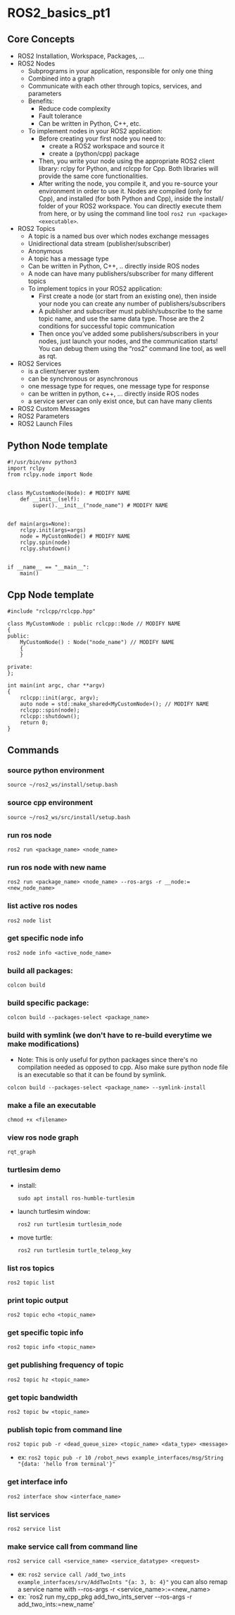 # ROS2_basics_pt1

## Core Concepts
- ROS2 Installation, Workspace, Packages, …
- ROS2 Nodes
    - Subprograms in your application, responsible for only one thing
    - Combined into a graph
    - Communicate with each other through topics, services, and parameters
    - Benefits:
        - Reduce code complexity
        - Fault tolerance
        - Can be written in Python, C++, etc.
    - To implement nodes in your ROS2 application:
        - Before creating your first node you need to: 
            - create a ROS2 workspace and source it
            - create a (python/cpp) package
        - Then, you write your node using the appropriate ROS2 client library: rclpy for Python, and rclcpp for Cpp. Both libraries will provide the same core functionalities.
        - After writing the node, you compile it, and you re-source your environment in order to use it. Nodes are compiled (only for Cpp), and installed (for both Python and Cpp), inside the install/ folder of your ROS2 workspace. You can directly execute them from here, or by using the command line tool `ros2 run <package> <executable>`.
- ROS2 Topics
    - A topic is a named bus over which nodes exchange messages
    - Unidirectional data stream (publisher/subscriber)
    - Anonymous
    - A topic has a message type
    - Can be written in Python, C++, .. directly inside ROS nodes
    - A node can have many publishers/subscriber for many different topics
    - To implement topics in your ROS2 application:
        - First create a node (or start from an existing one), then inside your node you can create any number of publishers/subscribers
        - A publisher and subscriber must publish/subscribe to the same topic name, and use the same data type. Those are the 2 conditions for successful topic communication
        - Then once you’ve added some publishers/subscribers in your nodes, just launch your nodes, and the communication starts! You can debug them using the “ros2” command line tool, as well as rqt.
- ROS2 Services
    - is a client/server system
    - can be synchronous or asynchronous
    - one message type for reques, one message type for response
    - can be written in python, c++, ... directly inside ROS nodes
    - a service server can only exist once, but can have many clients
- ROS2 Custom Messages
- ROS2 Parameters
- ROS2 Launch Files

## Python Node template
```
#!/usr/bin/env python3
import rclpy
from rclpy.node import Node
 
 
class MyCustomNode(Node): # MODIFY NAME
    def __init__(self):
        super().__init__("node_name") # MODIFY NAME
 
 
def main(args=None):
    rclpy.init(args=args)
    node = MyCustomNode() # MODIFY NAME
    rclpy.spin(node)
    rclpy.shutdown()
 
 
if __name__ == "__main__":
    main()
```
## Cpp Node template
```
#include "rclcpp/rclcpp.hpp"
 
class MyCustomNode : public rclcpp::Node // MODIFY NAME
{
public:
    MyCustomNode() : Node("node_name") // MODIFY NAME
    {
    }
 
private:
};
 
int main(int argc, char **argv)
{
    rclcpp::init(argc, argv);
    auto node = std::make_shared<MyCustomNode>(); // MODIFY NAME
    rclcpp::spin(node);
    rclcpp::shutdown();
    return 0;
}
```

## Commands

### source python environment
`source ~/ros2_ws/install/setup.bash`

### source cpp environment
`source ~/ros2_ws/src/install/setup.bash`

### run ros node
`ros2 run <package_name> <node_name>`

### run ros node with new name
`ros2 run <package_name> <node_name> --ros-args -r __node:=<new_node_name>`

### list active ros nodes
`ros2 node list`

### get specific node info
`ros2 node info <active_node_name>`

### build all packages:
`colcon build`

### build specific package:
`colcon build --packages-select <package_name>`

### build with symlink (we don't have to re-build everytime we make modifications)
- Note: This is only useful for python packages since there's no compilation needed as opposed to cpp. Also make sure python node file is an executable so that it can be found by symlink.

`colcon build --packages-select <package_name> --symlink-install`

### make a file an executable
`chmod +x <filename>`

### view ros node graph
`rqt_graph`

### turtlesim demo
- install: 

    `sudo apt install ros-humble-turtlesim`
- launch turtlesim window: 

    `ros2 run turtlesim turtlesim_node`
- move turtle: 

    `ros2 run turtlesim turtle_teleop_key`

### list ros topics
`ros2 topic list`

### print topic output
`ros2 topic echo <topic_name>`

### get specific topic info
`ros2 topic info <topic_name>`

### get publishing frequency of topic
`ros2 topic hz <topic_name>`

### get topic bandwidth
`ros2 topic bw <topic_name>`

### publish topic from command line
`ros2 topic pub -r <dead_queue_size> <topic_name> <data_type> <message>`
- ex: 
`ros2 topic pub -r 10 /robot_news example_interfaces/msg/String "{data: 'hello from terminal'}" 
`
### get interface info
`ros2 interface show <interface_name>`

### list services
`ros2 service list`

### make service call from command line
`ros2 service call <service_name> <service_datatype> <request>`
- ex: `ros2 service call /add_two_ints example_interfaces/srv/AddTwoInts "{a: 3, b: 4}"`
you can also remap a service name with --ros-args -r <service_name>:=<new_name>
- ex: `ros2 run my_cpp_pkg add_two_ints_server --ros-args -r add_two_ints:=new_name'
